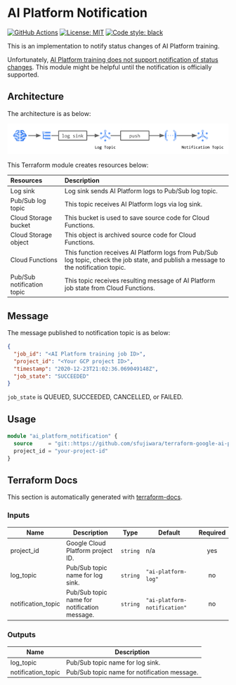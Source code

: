 # AI Platform Notification

[![GitHub Actions](https://github.com/sfujiwara/terraform-google-ai-platform-notification/actions/workflows/config.yml/badge.svg)](https://github.com/sfujiwara/terraform-google-ai-platform-notification/actions/workflows/config.yml)
[![License: MIT](https://img.shields.io/badge/License-MIT-blue.svg)](LICENSE)
[![Code style: black](https://img.shields.io/badge/code%20style-black-000000.svg)](https://github.com/psf/black)

This is an implementation to notify status changes of AI Platform training.

Unfortunately, [AI Platform training does not support notification of status changes](https://stackoverflow.com/questions/59892910/is-there-a-way-to-be-notified-of-status-changes-in-google-ai-platform-training-j).
This module might be helpful until the notification is officially supported.

## Architecture

The architecture is as below:

<img src="img/architecture.png" width="800"/>

This Terraform module creates resources below:

| Resources                  | Description |
|:---------------------------|:------------|
| Log sink                   | Log sink sends AI Platform logs to Pub/Sub log topic. |
| Pub/Sub log topic          | This topic receives AI Platform logs via log sink. |
| Cloud Storage bucket       | This bucket is used to save source code for Cloud Functions. |
| Cloud Storage object       | This object is archived source code for Cloud Functions. |
| Cloud Functions            | This function receives AI Platform logs from Pub/Sub log topic, check the job state, and publish a message to the notification topic. |
| Pub/Sub notification topic | This topic receives resulting message of AI Platform job state from Cloud Functions. |

## Message

The message published to notification topic is as below:

```json
{
  "job_id": "<AI Platform training job ID>",
  "project_id": "<Your GCP project ID>",
  "timestamp": "2020-12-23T21:02:36.069049148Z",
  "job_state": "SUCCEEDED"
}
```

`job_state` is QUEUED, SUCCEEDED, CANCELLED, or FAILED.

## Usage

```terraform
module "ai_platform_notification" {
  source     = "git::https://github.com/sfujiwara/terraform-google-ai-platform-notification.git?ref=vX.X.X"
  project_id = "your-project-id"
}
```

## Terraform Docs

This section is automatically generated with [terraform-docs](https://github.com/terraform-docs/terraform-docs).

<!-- BEGIN_TF_DOCS -->

### Inputs

| Name | Description | Type | Default | Required |
|------|-------------|------|---------|:--------:|
| project\_id | Google Cloud Platform project ID. | `string` | n/a | yes |
| log\_topic | Pub/Sub topic name for log sink. | `string` | `"ai-platform-log"` | no |
| notification\_topic | Pub/Sub topic name for notification message. | `string` | `"ai-platform-notification"` | no |

### Outputs

| Name | Description |
|------|-------------|
| log\_topic | Pub/Sub topic name for log sink. |
| notification\_topic | Pub/Sub topic name for notification message. |

<!-- END_TF_DOCS -->
